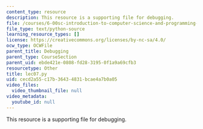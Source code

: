 ```yaml
---
content_type: resource
description: This resource is a supporting file for debugging.
file: /courses/6-00sc-introduction-to-computer-science-and-programming-spring-2011/cecd2a55c17b36434831bcae4a7b0a05_lec07.py
file_type: text/python-source
learning_resource_types: []
license: https://creativecommons.org/licenses/by-nc-sa/4.0/
ocw_type: OCWFile
parent_title: Debugging
parent_type: CourseSection
parent_uid: ebde421e-0808-fd28-3195-0f1a9a69cfb3
resourcetype: Other
title: lec07.py
uid: cecd2a55-c17b-3643-4831-bcae4a7b0a05
video_files:
  video_thumbnail_file: null
video_metadata:
  youtube_id: null
---
```

This resource is a supporting file for debugging.